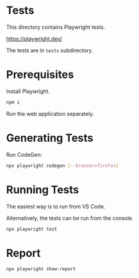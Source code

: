 # Tests

This directory contains Playwright tests.

https://playwright.dev/

The tests are in `tests` subdirectory.

# Prerequisites
Install Playwright.

```sh
npm i
```

Run the web application separately.

# Generating Tests
Run CodeGen:

```sh
npx playwright codegen [--browser=firefox]
```

# Running Tests

The easiest way is to run from VS Code.

Alternatively, the tests can be run from the console.

```sh
npx playwright test
```

# Report
```sh
npx playwright show-report
```